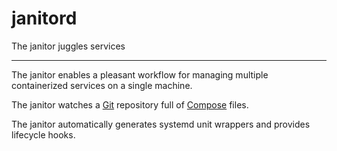 # janitord

The janitor juggles services

---

The janitor enables a pleasant workflow for managing multiple containerized services on a single machine.

The janitor watches a [Git](https://git-scm.com/) repository full of [Compose](https://compose-spec.io/) files.

The janitor automatically generates systemd unit wrappers and provides lifecycle hooks.
